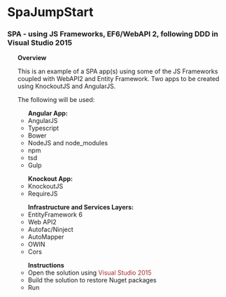 # SpaJumpStart

<h3>SPA - using JS Frameworks, EF6/WebAPI 2, following DDD in Visual Studio 2015</h3>

<ul><strong>Overview</strong>

This is an example of a SPA app(s) using some of the JS Frameworks coupled with WebAPI2 and Entity Framework.
Two apps to be created using KnockoutJS and AngularJS.

The following will be used:

<ul><strong>Angular App:</strong>
<li>AngularJS</li>
<li>Typescript</li>
<li>Bower</li>
<li>NodeJS and node_modules</li>
<li>npm</li>
<li>tsd</li>
<li>Gulp</li>
</ul>

<ul><strong>Knockout App:</strong>
<li>KnockoutJS</li>
<li>RequireJS</li>
</ul>

<ul><strong>Infrastructure and Services Layers:</strong>
<li>EntityFramework 6</li>
<li>Web API2</li>
<li>Autofac/Ninject</li>
<li>AutoMapper</li>
<li>OWIN</li>
<li>Cors</li>
</ul>

<ul><strong>Instructions</strong>
<li>Open the solution using <span style="color:brown">Visual Studio 2015</li>
<li>Build the solution to restore Nuget packages</li>
<li>Run</li>
</ul>

